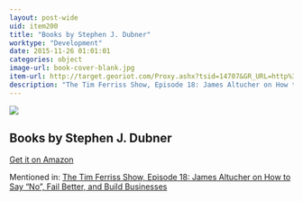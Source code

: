 ```yaml
---
layout: post-wide
uid: item200
title: "Books by Stephen J. Dubner"
worktype: "Development"
date: 2015-11-26 01:01:01
categories: object
image-url: book-cover-blank.jpg
item-url: http://target.georiot.com/Proxy.ashx?tsid=14707&GR_URL=http%3A%2F%2Fwww.amazon.com%2FStephen-J.-Dubner%2Fe%2FB001IGV4OQ%2F
description: "The Tim Ferriss Show, Episode 18: James Altucher on How to Say “No”, Fail Better, and Build Businesses"
---
```

<a href="http://target.georiot.com/Proxy.ashx?tsid=14707&GR_URL=http%3A%2F%2Fwww.amazon.com%2FStephen-J.-Dubner%2Fe%2FB001IGV4OQ%2F" target="blank"><img src="../../../../img/thumbs/book-cover-blank.jpg" class="prod-img"></a>
<h2>Books by Stephen J. Dubner</h2>
<p><a href="http://target.georiot.com/Proxy.ashx?tsid=14707&GR_URL=http%3A%2F%2Fwww.amazon.com%2FStephen-J.-Dubner%2Fe%2FB001IGV4OQ%2F" target="blank">Get it on Amazon</a><p>
<p>Mentioned in: <a href="http://fourhourworkweek.com/2014/07/11/james-altucher/" target="blank">The Tim Ferriss Show, Episode 18: James Altucher on How to Say “No”, Fail Better, and Build Businesses</a></p>

